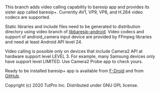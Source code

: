 This branch adds video calling capability to baresip app and provides its sister app called baresip+. Currently AV1, VP9, VP8, and H.264 video codecs are supported.

Static libraries and include files need to be generated to distribution directory using video branch of <a href="https://github.com/juha-h/libbaresip-android">libbaresip-android</a>.  Video codecs and support of android_camera input device are provided by FFmpeg libraries and need at least Android API level 24.

Video calling is possible only on devices that include Camera2 API at hardware support level LEVEL 3. For example, many Samsung devices only have support level LIMITED. Use Camera2 Probe app to check yours.

Ready to be installed baresip+ app is available from <a href="https://f-droid.org/en/packages/com.tutpro.baresip.plus">F-Droid</a> and from <a href="https://github.com/juha-h/baresip-studio/releases">GitHub</a>.

Copyright (c) 2020 TutPro Inc. Distributed under GNU GPL license.
